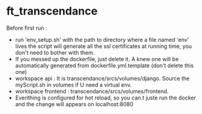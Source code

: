 # ft_transcendance

Before first run : 
- run 'env_setup.sh' with the path to directory where a file named 'env' lives the script will generate all the ssl certificates at running time, you don't need to bother with them.
- If you messed up the dockerfile, just delete it. A knew one will be automatically generated from dockerfile.yml.template (don't delete this one)
- workspace api : It is transcendance/srcs/volumes/django. Source the myScript.sh in volumes if U need a virtual env. 
- workspace frontend : transcendance/srcs/volumes/frontend.
- Everithing is configured for hot reload, so you can.t juste run the docker and the change will appears on localhost:8080

